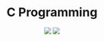 <h1 align="center"><strong>C Programming</strong></h1>

<p align="center">
  <img src="https://em-content.zobj.net/thumbs/120/google/350/man-technologist_1f468-200d-1f4bb.png">
  <img src="https://github.com/salimizel/alx-low_level_programming/blob/master/unnamed.png">
</p>
